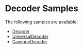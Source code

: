 # Decoder Samples

The following samples are available:

- [Decoder](https://azure.github.io/iotedge-lorawan-starterkit/samples/decoders/decoder/)
- [UniversalDecoder](https://azure.github.io/iotedge-lorawan-starterkit/samples/decoders/universal/)
- [CayenneDecoder](https://azure.github.io/iotedge-lorawan-starterkit/samples/decoders/cayenne/)

